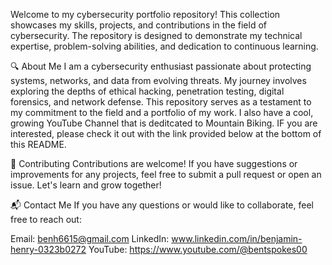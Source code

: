 Welcome to my cybersecurity portfolio repository! This collection showcases my skills, projects, and contributions in the field of cybersecurity. The repository is designed to demonstrate my technical expertise, problem-solving abilities, and dedication to continuous learning.

🔍 About Me
I am a cybersecurity enthusiast passionate about protecting systems, networks, and data from evolving threats. My journey involves exploring the depths of ethical hacking, penetration testing, digital forensics, and network defense. This repository serves as a testament to my commitment to the field and a portfolio of my work.
I also have a cool, growing YouTube Channel that is deditcated to Mountain Biking. IF you are interested, please check it out with the link provided below at the bottom of this README.


🤝 Contributing
Contributions are welcome! If you have suggestions or improvements for any projects, feel free to submit a pull request or open an issue. Let's learn and grow together!

📬 Contact Me
If you have any questions or would like to collaborate, feel free to reach out:

Email: benh6615@gmail.com
LinkedIn: www.linkedin.com/in/benjamin-henry-0323b0272
YouTube: https://www.youtube.com/@bentspokes00
